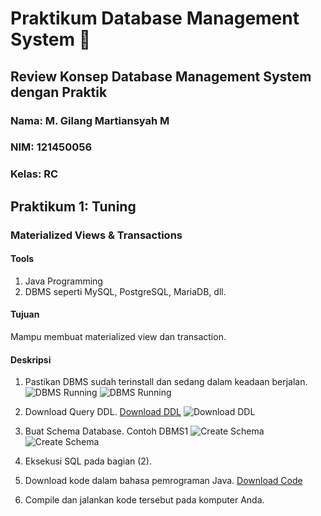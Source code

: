 # Praktikum Database Management System 🍮

## Review Konsep Database Management System dengan Praktik

### Nama: M. Gilang Martiansyah M
### NIM: 121450056
### Kelas: RC

## Praktikum 1: Tuning

### Materialized Views & Transactions

#### Tools
1. Java Programming
2. DBMS seperti MySQL, PostgreSQL, MariaDB, dll.

#### Tujuan
Mampu membuat materialized view dan transaction.

#### Deskripsi
1. Pastikan DBMS sudah terinstall dan sedang dalam keadaan berjalan.
   ![DBMS Running](https://github.com/NvRSleep15/SD3203-Teknologi-Basis-Data/assets/114335151/1d026311-a493-4da1-a607-6db37fb36fc9)
   ![DBMS Running](https://github.com/NvRSleep15/SD3203-Teknologi-Basis-Data/assets/114335151/356afa27-704c-45d4-baf9-476a5d565f7b)

2. Download Query DDL. [Download DDL](https://github.com/Ikan2Ikan/IF3144-1920/blob/master/tunning/sql/DDL-MySQL.sql)
   ![Download DDL](https://github.com/NvRSleep15/SD3203-Teknologi-Basis-Data/assets/114335151/2cb36d09-2362-4385-87cf-c7f2b6806275)

3. Buat Schema Database. Contoh DBMS1
   ![Create Schema](https://github.com/NvRSleep15/SD3203-Teknologi-Basis-Data/assets/114335151/06e84a1e-3cfe-477b-a479-d7383a3bda1a)
   ![Create Schema](https://github.com/NvRSleep15/SD3203-Teknologi-Basis-Data/assets/114335151/6836bc18-d689-44c4-9ff2-98bb4576c083)

4. Eksekusi SQL pada bagian (2).

5. Download kode dalam bahasa pemrograman Java. [Download Code](https://github.com/Ikan2Ikan/IF3144-1920/blob/master/tunning/sql/tableGen.zip)

6. Compile dan jalankan kode tersebut pada komputer Anda.
